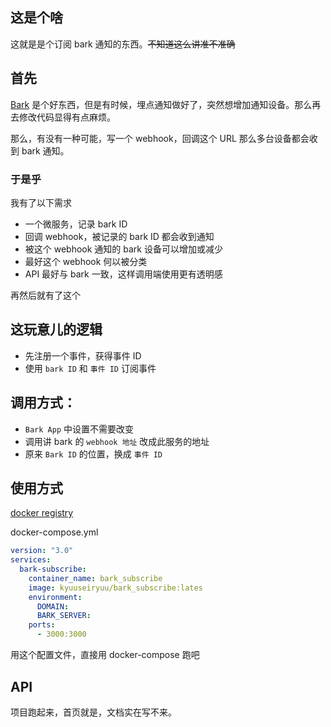 
## 这是个啥

这就是是个订阅 bark 通知的东西。<del>不知道这么讲准不准确</del>


## 首先  

[Bark](https://github.com/) 是个好东西，但是有时候，埋点通知做好了，突然想增加通知设备。那么再去修改代码显得有点麻烦。

那么，有没有一种可能，写一个 webhook，回调这个 URL 那么多台设备都会收到 bark 通知。

### 于是乎

我有了以下需求
- 一个微服务，记录 bark ID
- 回调 webhook，被记录的 bark ID 都会收到通知
- 被这个 webhook 通知的 bark 设备可以增加或减少
- 最好这个 webhook 何以被分类
- API 最好与 bark 一致，这样调用端使用更有透明感

再然后就有了这个

## 这玩意儿的逻辑

- 先注册一个事件，获得事件 ID
- 使用 `bark ID` 和 `事件 ID` 订阅事件

## 调用方式：

- `Bark App` 中设置不需要改变
- 调用讲 bark 的 `webhook 地址` 改成此服务的地址
- 原来 `Bark ID` 的位置，换成 `事件 ID`

## 使用方式

[docker registry](https://hub.docker.com/repository/docker/kyuuseiryuu/bark_subscribe)

docker-compose.yml
```yaml
version: "3.0"
services:
  bark-subscribe:
    container_name: bark_subscribe
    image: kyuuseiryuu/bark_subscribe:lates
    environment:
      DOMAIN:
      BARK_SERVER:
    ports:
      - 3000:3000 
```

用这个配置文件，直接用 docker-compose 跑吧

## API

项目跑起来，首页就是，文档实在写不来。
